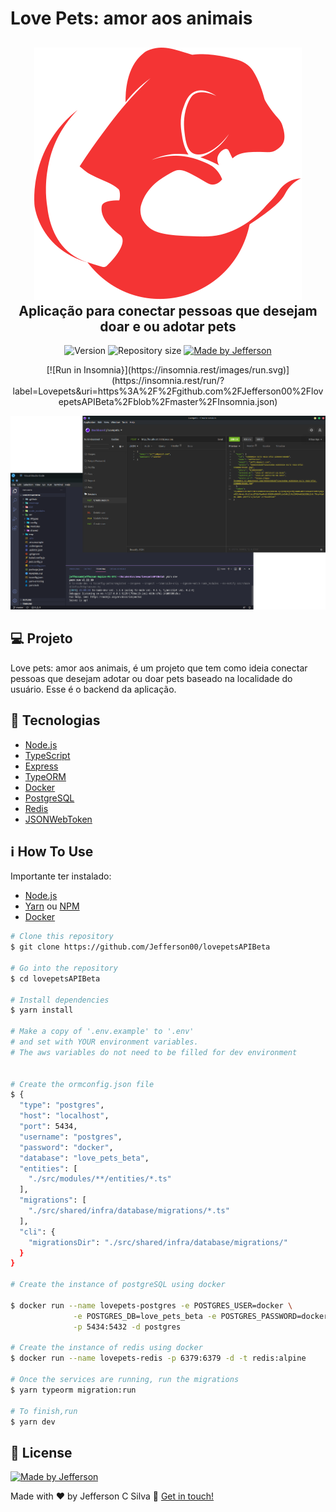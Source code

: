 # Love Pets: amor aos animais
<h2 align="center">
 <img alt="Lovepets" title="Lovepets" src=".github/logo.svg" />
 Aplicação para conectar pessoas que desejam doar e ou adotar pets 
</h2>

<p align="center">
  <img alt="Version" src="https://img.shields.io/badge/version-1.0-brightgreen">
  <img alt="Repository size" src="https://img.shields.io/github/repo-size/Jefferson00/lovepetswebbeta">
  <a href="https://www.linkedin.com/in/jefferson-c-silva-aa1b7b1a9/">
    <img alt="Made by Jefferson" src="https://img.shields.io/badge/made%20by-Jefferson-blue">
  </a>
</p>
<p align="center">
  [![Run in Insomnia}](https://insomnia.rest/images/run.svg)](https://insomnia.rest/run/?label=Lovepets&uri=https%3A%2F%2Fgithub.com%2FJefferson00%2FlovepetsAPIBeta%2Fblob%2Fmaster%2FInsomnia.json)
</p>

<p align="center">
  <img src=".github/preview.png">
</p>

## 💻 Projeto

Love pets: amor aos animais, é um projeto que tem como ideia conectar pessoas que desejam adotar ou doar pets baseado na localidade do usuário. Esse é o backend da aplicação.

## 🚀 Tecnologias

- [Node.js](https://nodejs.org/en/)
- [TypeScript](https://www.typescriptlang.org/)
- [Express](https://expressjs.com/pt-br/)
- [TypeORM](https://typeorm.io/)
- [Docker](https://www.docker.com/)
- [PostgreSQL](https://www.postgresql.org/)
- [Redis](https://redis.io/)
- [JSONWebToken](https://github.com/auth0/node-jsonwebtoken#readme)


## ℹ️ How To Use

Importante ter instalado:

- [Node.js](https://nodejs.org/en/)
- [Yarn](https://classic.yarnpkg.com/) ou [NPM](https://www.npmjs.com/)
- [Docker](https://www.docker.com/)

```bash
# Clone this repository
$ git clone https://github.com/Jefferson00/lovepetsAPIBeta

# Go into the repository
$ cd lovepetsAPIBeta

# Install dependencies
$ yarn install

# Make a copy of '.env.example' to '.env'
# and set with YOUR environment variables.
# The aws variables do not need to be filled for dev environment


# Create the ormconfig.json file
$ {
  "type": "postgres",
  "host": "localhost",
  "port": 5434,
  "username": "postgres",
  "password": "docker",
  "database": "love_pets_beta",
  "entities": [
    "./src/modules/**/entities/*.ts"
  ],
  "migrations": [
    "./src/shared/infra/database/migrations/*.ts"
  ],
  "cli": {
    "migrationsDir": "./src/shared/infra/database/migrations/"
  }
}

# Create the instance of postgreSQL using docker

$ docker run --name lovepets-postgres -e POSTGRES_USER=docker \
              -e POSTGRES_DB=love_pets_beta -e POSTGRES_PASSWORD=docker \
              -p 5434:5432 -d postgres

# Create the instance of redis using docker
$ docker run --name lovepets-redis -p 6379:6379 -d -t redis:alpine

# Once the services are running, run the migrations
$ yarn typeorm migration:run

# To finish,run
$ yarn dev

```

## 📝 License

<a href="/LICENSE">
    <img alt="Made by Jefferson" src="https://img.shields.io/badge/licence-MIT-blue">
 </a>

Made with ♥ by Jefferson C Silva :wave: [Get in touch!](https://www.linkedin.com/in/jefferson-c-silva)